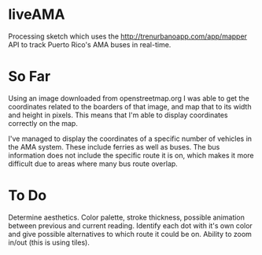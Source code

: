liveAMA
=======

Processing sketch which uses the http://trenurbanoapp.com/app/mapper API to track Puerto Rico's AMA buses in real-time.

So Far
======

Using an image downloaded from openstreetmap.org I was able to get the coordinates related to the boarders of that image,
and map that to its width and height in pixels. This means that I'm able to display coordinates correctly on the map.

I've managed to display the coordinates of a specific number of vehicles in the AMA system. These include ferries as well 
as buses. The bus information does not include the specific route it is on, which makes it more difficult due to areas 
where many bus route overlap. 

To Do
=====

Determine aesthetics. Color palette, stroke thickness, possible animation between previous and current reading.
Identify each dot with it's own color and give possible alternatives to which route it could be on. 
Ability to zoom in/out (this is using tiles).
